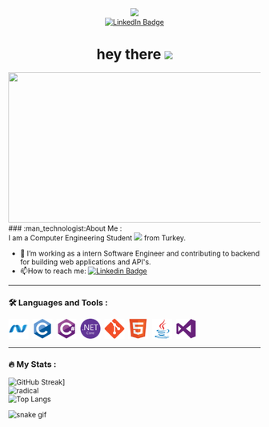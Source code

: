 
<div id="header" align="center">
  <img src="https://media.giphy.com/media/M9gbBd9nbDrOTu1Mqx/giphy.gif" width="100"/>
</div>
<div align="center" id="badges">
  <a href="https://www.linkedin.com/in/tolgasozkan/">
    <img src="https://img.shields.io/badge/LinkedIn-blue?style=for-the-badge&logo=linkedin&logoColor=white" alt="LinkedIn Badge"/>
  </a>
  <h1>
  hey there
 
  <img class = "img-fluid" src="https://media.giphy.com/media/hvRJCLFzcasrR4ia7z/giphy.gif" width="30px"/>
</h1>
</div>

<div align="center">
  <img class = "img-fluid" src="https://media.giphy.com/media/dWesBcTLavkZuG35MI/giphy.gif" width="600" height="300"/>
</div>
### :man_technologist:About Me :
<div>
I am a Computer Engineering Student <img src="https://media.giphy.com/media/WUlplcMpOCEmTGBtBW/giphy.gif" width="30"> from Turkey.
</div>


- :telescope: I’m working as a intern Software Engineer and contributing to backend for building web applications and API's.
- :mailbox:How to reach me: [![Linkedin Badge](https://img.shields.io/badge/-tolgasozkan-blue?style=flat&logo=Linkedin&logoColor=white)](https://www.linkedin.com/in/tolgasozkan/")

---

### :hammer_and_wrench: Languages and Tools :
<div>
  <img src="https://github.com/devicons/devicon/blob/master/icons/dot-net/dot-net-original.svg" title="Redux" alt="Redux " width="40" height="40"/>&nbsp;
  <img src="https://github.com/devicons/devicon/blob/master/icons/c/c-original.svg" title="Redux" alt="Redux " width="40" height="40"/>&nbsp;
  <img src="https://github.com/devicons/devicon/blob/master/icons/csharp/csharp-original.svg" alt="Redux " width="40" height="40"/>&nbsp;
  <img src="https://github.com/devicons/devicon/blob/master/icons/dotnetcore/dotnetcore-original.svg" alt="Redux " width="40" height="40"/>&nbsp;
  <img src="https://github.com/devicons/devicon/blob/master/icons/git/git-original.svg" alt="Redux " width="40" height="40"/>&nbsp;
  <img src="https://github.com/devicons/devicon/blob/master/icons/html5/html5-original.svg" alt="Redux " width="40" height="40"/>&nbsp;
  <img src="https://github.com/devicons/devicon/blob/master/icons/java/java-original.svg" alt="Redux " width="40" height="40"/>&nbsp;
  <img src="https://github.com/devicons/devicon/blob/master/icons/visualstudio/visualstudio-plain.svg" alt="Redux " width="40" height="40"/>&nbsp;
</div>

---

### :fire: My Stats :
![GitHub Streak](http://github-readme-streak-stats.herokuapp.com?user=tolgaozkann&theme=dark&background=000000)]
</br>
![radical](https://github-readme-stats.vercel.app/api?username=tolgaozkann&show_icons=true&hide=contribs,prs&cache_seconds=86400&theme=radical)
</br>
![Top Langs](https://github-readme-stats.vercel.app/api/top-langs/?username=tolgaozkann&layout=compact&theme=vision-friendly-dark)

![snake gif](https://github.com/tolgaozkann/tolgaozkann/blob/output/github-contribution-grid-snake.gif)
